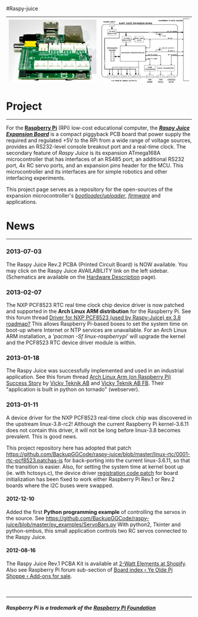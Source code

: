 #Raspy-juice

| <img src='https://raw.githubusercontent.com/BackupGGCode/raspy-juice/wiki/juice-r1-320x200w.jpg' alt='Picture of Raspy Juice - Raspberry Pi combo' width='320' /> | <img src='https://raw.githubusercontent.com/BackupGGCode/raspy-juice/wiki/juice-block-640x480.png' width='320' />  |
|:---------------------------------------------------------------------------------------------------------------------------------------------|:----------------------------------------------------------------------------------------------|


# Project #

---

For the **[Raspberry Pi](http://elinux.org/R-Pi_Hub#About)** (RPi) low-cost educational computer, the _**[Raspy Juice Expansion Board](https://github.com/BackupGGCode/raspy-juice/blob/wiki/1_Hardware_Description.md)**_ is a compact piggyback PCB board that power supply the required and regulated +5V to the RPi from a wide range of voltage sources, provides an RS232-level console breakout port and a real-time clock. The secondary feature of _Raspy Juice_ is its expansion ATmega168A microcontroller that has interfaces of an RS485 port, an additional RS232 port, 4x RC servo ports, and an expansion pins header for the MCU. This microcontroller and its interfaces are for simple robotics and other interfacing experiments.

This project page serves as a repository for the open-sources of the expansion microcontroller's _[bootloader/uploader](https://github.com/BackupGGCode/raspy-juice/blob/wiki/2_Bootloader.md)_, _[firmware](https://github.com/BackupGGCode/raspy-juice/blob/wiki/3_Updating_the_Firmware.md)_ and applications.



# News #

---

### 2013-07-03 ###
The Raspy Juice Rev.2 PCBA (Printed Circuit Board) is NOW available. You may click on the Raspy Juice AVAILABILITY link on the left sidebar. (Schematics are available on the [Hardware Description](https://github.com/BackupGGCode/raspy-juice/blob/wiki/1_Hardware_Description.md) page).

### 2013-02-07 ###
The NXP PCF8523 RTC real time clock chip device driver is now patched and supported in the **Arch Linux ARM distribution** for the Raspberry Pi. See this forum thread [Driver for NXP PCF8523 (used by Raspy-Juice) ex 3.8 roadmap?](http://http://archlinuxarm.org/forum/viewtopic.php?f=9&t=4876,) This allows Raspberry Pi-based boxes to
set the system time on boot-up where Internet or NTP services are unavailable. For an Arch Linux ARM installation, a _'pacman -Sf linux-raspberrypi'_ will upgrade the kernel and the PCF8523 RTC device driver module is within.

### 2013-01-18 ###
The Raspy Juice was successfully implemented and used in an industrial application. See this forum thread [Arch Linux Arm (on Raspberry Pi) Success Story](http://archlinuxarm.org/forum/viewtopic.php?f=8&t=4877&p=26873,) by [Vicky Teknik AB](http://www.vickyteknik.se/maxisign/) and [Vicky Teknik AB FB](http://www.facebook.com/VickyTeknik). Their "application is built in python on tornado" (webserver).

### 2013-01-11 ###
A device driver for the NXP PCF8523 real-time clock chip was discovered in the upstream linux-3.8-rc2! Although the current Raspberry Pi kernel-3.6.11 does not contain this driver, it will not be long before linux-3.8 becomes prevalent. This is good news.

This project repository here has adopted that patch  https://github.com/BackupGGCode/raspy-juice/blob/master/linux-rtc/0001-rtc-pcf8523.patchas-is for back-porting into the current linux-3.6.11, so that the transition is easier. Also, for setting the system time at kernel boot up (ie. with hctosys.c), the device driver [registration code patch](https://github.com/BackupGGCode/raspy-juice/blob/master/linux-rtc/0002-pcf8523-i2c-register-dt.patch) for board initialization has been fixed to work either Raspberry Pi Rev.1 or Rev.2 boards where the I2C buses were swapped.

#### 2012-12-10 ####
Added the first **Python programming example** of controlling the servos in the source. See https://github.com/BackupGGCode/raspy-juice/blob/master/py_examples/ServoBars.py With python2, Tkinter and python-smbus, this small application controls two RC servos connected to the Raspy Juice.

#### 2012-08-16 ####
The Raspy Juice Rev.1 PCBA Kit is available at [2-Watt Elements at Shopify](http://2-watt-elements.myshopify.com/).
<br>
Also see Raspberry Pi forum sub-section of <a href='http://www.raspberrypi.org/phpBB3/viewtopic.php?f=59&t=14654'>Board index ‹ Ye Olde Pi Shoppe ‹ Add-ons for sale</a>.<br>
<br>
<br>
<hr />
<h5>Raspberry Pi is a trademark of the <a href='http://www.raspberrypi.org/'>Raspberry Pi Foundation</a></h5>

